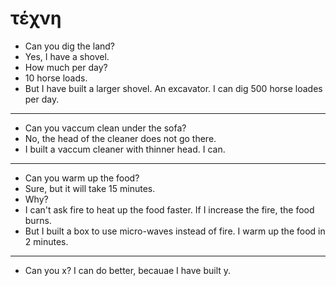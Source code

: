 # τέχνη

- Can you dig the land?
- Yes, I have a shovel.
- How much per day?
- 10 horse loads.
- But I have built a larger shovel. An excavator. I can dig 500 horse loades per day.

---

- Can you vaccum clean under the sofa?
- No, the head of the cleaner does not go there.
- I built a vaccum cleaner with thinner head. I can.

---

- Can you warm up the food?
- Sure, but it will take 15 minutes.
- Why?
- I can't ask fire to heat up the food faster. If I increase the fire, the food burns.
- But I built a box to use micro-waves instead of fire. I warm up the food in 2 minutes.

---

- Can you x? I can do better, becauae I have built y.

